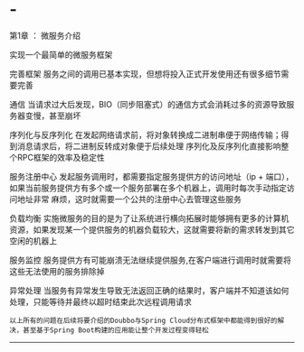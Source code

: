 # -
第1章 ： 微服务介绍

  实现一个最简单的微服务框架
  
  完善框架
  服务之间的调用已基本实现，但想将投入正式开发使用还有很多细节需要完善
  
  通信
  当请求过大后发现，BIO（同步阻塞式）的通信方式会消耗过多的资源导致服务器变慢，甚至崩坏
  
  序列化与反序列化
  在发起网络请求前，将对象转换成二进制串便于网络传输；得到消息请求后，将二进制反转成对象便于后续处理
  序列化及反序列化直接影响整个RPC框架的效率及稳定性
  
  服务注册中心
  发起服务调用时，都需要指定服务提供方的访问地址（ip + 端口），如果当前服务提供方有多个或一个服务部署在多个机器上，调用时每次手动指定访问地址非常
  麻烦，这时就需要一个公共的注册中心去管理这些服务
  
  负载均衡
  实施微服务的目的是为了让系统进行横向拓展时能够拥有更多的计算机资源，如果发现某一个提供服务的机器负载较大，这就需要将新的需求转发到其它空闲的机器上
  
  服务监控
  服务提供方有可能崩溃无法继续提供服务,在客户端进行调用时就需要将这些无法使用的服务排除掉
  
  异常处理
  当服务有异常发生导致无法返回正确的结果时，客户端并不知道该如何处理，只能等待并最终以超时结束此次远程调用请求
  
    以上所有的问题在后续将要介绍的Doubbo与Spring Cloud分布式框架中都能得到很好的解决，甚至基于Spring Boot构建的应用能让整个开发过程变得轻松
  
  -----------------------------------------------------------------------------------------------------------------------------------------
  
